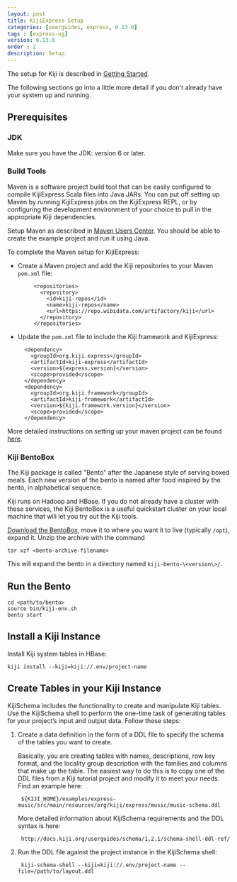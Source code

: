 ```yaml
---
layout: post
title: KijiExpress Setup
categories: [userguides, express, 0.13.0]
tags : [express-ug]
version: 0.13.0
order : 2
description: Setup.
---
```


The setup for Kiji is described in [Getting Started](http://www.kiji.org/getstarted/#Installation).

The following sections go into a little more detail if you don't already have your system up and running.

## Prerequisites

### JDK

Make sure you have the JDK: version 6 or later.

### Build Tools

Maven is a software project build tool that can be easily configured to compile KijiExpress
Scala files into Java JARs. You can put off setting up Maven by running KijiExpress jobs
on the KijiExpress REPL, or by configuring the development environment of your choice to
pull in the appropriate Kiji dependencies.

Setup Maven as described in [Maven Users Center](http://maven.apache.org/users/index.html).
You should be able to create the example project and run it using Java.

To complete the Maven setup for KijiExpress:

* Create a Maven project and add the Kiji repositories to your Maven `pom.xml` file:

           <repositories>
             <repository>
               <id>kiji-repos</id>
               <name>kiji-repos</name>
               <url>https://repo.wibidata.com/artifactory/kiji</url>
             </repository>
           </repositories>

* Update the `pom.xml` file to include the Kiji framework and KijiExpress:

        <dependency>
          <groupId>org.kiji.express</groupId>
          <artifactId>kiji-express</artifactId>
          <version>${express.version}</version>
          <scope>provided</scope>
        </dependency>
        <dependency>
          <groupId>org.kiji.framework</groupId>
          <artifactId>kiji-framework</artifactId>
          <version>${kiji.framework.version}</version>
          <scope>provided</scope>
        </dependency>

More detailed instructions on setting up your maven project can be found
[here](http://www.kiji.org/get-started-with-maven).

### Kiji BentoBox

The Kiji package is called "Bento" after the Japanese style of serving boxed meals. Each
new version of the bento is named after food inspired by the bento, in
alphabetical sequence.

Kiji runs on Hadoop and HBase.  If you do not already have a cluster with these
services, the Kiji BentoBox is a useful quickstart cluster on your local
machine that will let you try out the Kiji tools.

[Download the BentoBox](http://www.kiji.org/getstarted/#Downloads), move it to where you want it to
live (typically `/opt`), expand it.  Unzip the archive with the command

    tar xzf <bento-archive-filename>

This will expand the bento in a directory named `kiji-bento-\<version\>/`.

## Run the Bento

    cd <path/to/bento>
    source bin/kiji-env.sh
    bento start

## Install a Kiji Instance

Install Kiji system tables in HBase:

    kiji install --kiji=kiji://.env/project-name


## Create Tables in your Kiji Instance

KijiSchema includes the functionality to create and manipulate Kiji tables. Use the
KijiSchema shell to perform the one-time task of generating tables for your project’s
input and output data. Follow these steps:

1. Create a data definition in the form of a DDL file to specify the schema of the tables
you want to create.

    Basically, you are creating tables with names, descriptions, row key format, and the
    locality group description with the families and columns that make up the table. The
    easiest way to do this is to copy one of the DDL files from a Kiji tutorial project
    and modify it to meet your needs. Find an example here:

        ${KIJI_HOME}/examples/express-music/src/main/resources/org/kiji/express/music/music-schema.ddl

    More detailed information about KijiSchema requirements and the DDL syntax is here:

        http://docs.kiji.org/userguides/schema/1.2.1/schema-shell-ddl-ref/

2. Run the DDL file against the project instance in the KijiSchema shell:

        kiji-schema-shell --kiji=kiji://.env/project-name --file=/path/to/layout.ddl
